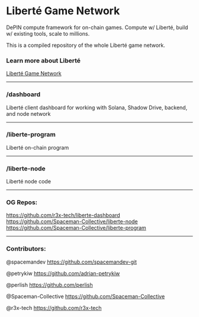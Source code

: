 # Liberté Game Network
DePIN compute framework for on-chain games. Compute w/ Liberté, build w/ existing tools, scale to millions. 

This is a compiled repository of the whole Liberté game network.

### Learn more about Liberté
[Liberté Game Network](https://spacemandev.notion.site/Libert-fb51095da4d147e0ab20d6b35cd9e63e?pvs=4)


______________
### /dashboard 
Liberté client dashboard for working with Solana, Shadow Drive, backend, and node network

______________
### /liberte-program 
Liberté on-chain program

______________
### /liberte-node 
Liberté node code

______________
### OG Repos:
https://github.com/r3x-tech/liberte-dashboard
https://github.com/Spaceman-Collective/liberte-node
https://github.com/Spaceman-Collective/liberte-program

______________

### Contributors:

@spacemandev
https://github.com/spacemandev-git

@petrykiw
https://github.com/adrian-petrykiw

@perlish
https://github.com/perlish

@Spaceman-Collective
https://github.com/Spaceman-Collective

@r3x-tech
https://github.com/r3x-tech



